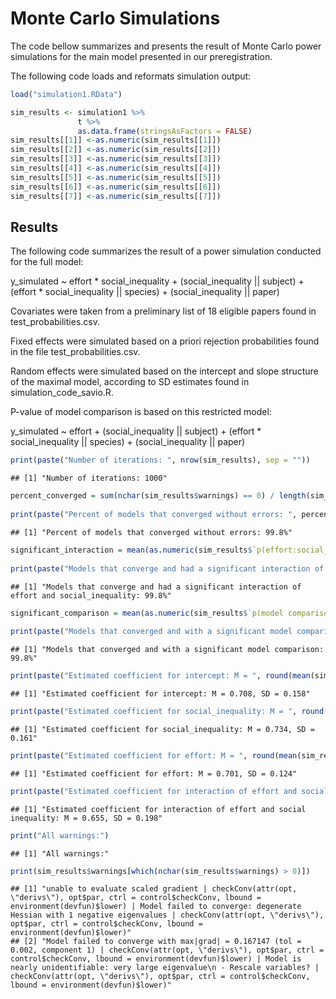 Monte Carlo Simulations
================

The code bellow summarizes and presents the result of Monte Carlo power
simulations for the main model presented in our preregistration.

The following code loads and reformats simulation output:

``` r
load("simulation1.RData")

sim_results <- simulation1 %>%
               t %>%
               as.data.frame(stringsAsFactors = FALSE)
sim_results[[1]] <-as.numeric(sim_results[[1]])
sim_results[[2]] <-as.numeric(sim_results[[2]])
sim_results[[3]] <-as.numeric(sim_results[[3]])
sim_results[[4]] <-as.numeric(sim_results[[4]])
sim_results[[5]] <-as.numeric(sim_results[[5]])
sim_results[[6]] <-as.numeric(sim_results[[6]])
sim_results[[7]] <-as.numeric(sim_results[[7]])
```

## Results

The following code summarizes the result of a power simulation conducted
for the full model:

y\_simulated \~ effort \* social\_inequality + (social\_inequality \|\|
subject) + (effort \* social\_inequality \|\| species) +
(social\_inequality \|\| paper)

Covariates were taken from a preliminary list of 18 eligible papers
found in test\_probabilities.csv.

Fixed effects were simulated based on a priori rejection probabilities
found in the file test\_probabilities.csv.

Random effects were simulated based on the intercept and slope structure
of the maximal model, according to SD estimates found in
simulation\_code\_savio.R.

P-value of model comparison is based on this restricted model:

y\_simulated \~ effort + (social\_inequality \|\| subject) + (effort \*
social\_inequality \|\| species) + (social\_inequality \|\| paper)

``` r
print(paste("Number of iterations: ", nrow(sim_results), sep = ""))
```

    ## [1] "Number of iterations: 1000"

``` r
percent_converged = sum(nchar(sim_results$warnings) == 0) / length(sim_results$warnings) * 100
  
print(paste("Percent of models that converged without errors: ", percent_converged, "%", sep = ""))
```

    ## [1] "Percent of models that converged without errors: 99.8%"

``` r
significant_interaction = mean(as.numeric(sim_results$`p(effort:social_inequality)` < 0.05 & nchar(sim_results$warnings) == 0)) * 100
  
print(paste("Models that converge and had a significant interaction of effort and social_inequality: ", significant_interaction, "%", sep = ""))
```

    ## [1] "Models that converge and had a significant interaction of effort and social_inequality: 99.8%"

``` r
significant_comparison = mean(as.numeric(sim_results$`p(model comparison)`) < 0.05 & nchar(sim_results$warnings) == 0) * 100
  
print(paste("Models that converged and with a significant model comparison: ", significant_comparison, "%", sep = ""))
```

    ## [1] "Models that converged and with a significant model comparison: 99.8%"

``` r
print(paste("Estimated coefficient for intercept: M = ", round(mean(sim_results$b_intercept), digits = 3), ", SD = ", round(sd(sim_results$b_intercept), digits = 3), sep = ""))
```

    ## [1] "Estimated coefficient for intercept: M = 0.708, SD = 0.158"

``` r
print(paste("Estimated coefficient for social_inequality: M = ", round(mean(sim_results$b_social_inequality), digits = 3), ", SD = ", round(sd(sim_results$b_social_inequality), digits = 3), sep = ""))
```

    ## [1] "Estimated coefficient for social_inequality: M = 0.734, SD = 0.161"

``` r
print(paste("Estimated coefficient for effort: M = ", round(mean(sim_results$b_effort), digits = 3), ", SD = ", round(sd(sim_results$b_effort), digits = 3), sep = ""))
```

    ## [1] "Estimated coefficient for effort: M = 0.701, SD = 0.124"

``` r
print(paste("Estimated coefficient for interaction of effort and social inequality: M = ", round(mean(sim_results$b_effortXsocial_inequality), digits = 3), ", SD = ", round(sd(sim_results$b_effortXsocial_inequality), digits = 3), sep = ""))
```

    ## [1] "Estimated coefficient for interaction of effort and social inequality: M = 0.655, SD = 0.198"

``` r
print("All warnings:")
```

    ## [1] "All warnings:"

``` r
print(sim_results$warnings[which(nchar(sim_results$warnings) > 0)])
```

    ## [1] "unable to evaluate scaled gradient | checkConv(attr(opt, \"derivs\"), opt$par, ctrl = control$checkConv, lbound = environment(devfun)$lower) | Model failed to converge: degenerate  Hessian with 1 negative eigenvalues | checkConv(attr(opt, \"derivs\"), opt$par, ctrl = control$checkConv, lbound = environment(devfun)$lower)"                                              
    ## [2] "Model failed to converge with max|grad| = 0.167147 (tol = 0.002, component 1) | checkConv(attr(opt, \"derivs\"), opt$par, ctrl = control$checkConv, lbound = environment(devfun)$lower) | Model is nearly unidentifiable: very large eigenvalue\n - Rescale variables? | checkConv(attr(opt, \"derivs\"), opt$par, ctrl = control$checkConv, lbound = environment(devfun)$lower)"
